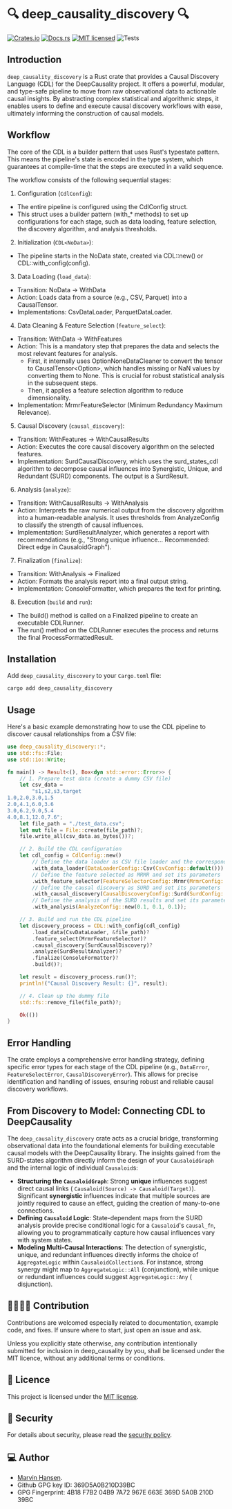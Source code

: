# 🔍 deep_causality_discovery 🔍

[![Crates.io][crates-badge]][crates-url]
[![Docs.rs][docs-badge]][docs-url]
[![MIT licensed][mit-badge]][mit-url]
![Tests][test-url]

[crates-badge]: https://img.shields.io/crates/v/deep_causality_discovery.svg

[crates-url]: https://crates.io/crates/deep_causality_discovery

[docs-badge]: https://docs.rs/deep_causality_discovery/badge.svg

[docs-url]: https://docs.rs/deep_causality_discovery

[mit-badge]: https://img.shields.io/badge/License-MIT-blue.svg

[mit-url]: https://github.com/deepcausality-rs/deep_causality/blob/main/LICENSE

[test-url]: https://github.com/deepcausality-rs/deep_causality/actions/workflows/run_tests.yml/badge.svg

## Introduction

`deep_causality_discovery` is a Rust crate that provides a Causal Discovery Language (CDL) for the DeepCausality
project. It offers a powerful, modular, and type-safe pipeline to move from raw observational data to actionable causal
insights. By abstracting complex statistical and algorithmic steps, it enables users to define and execute causal
discovery workflows with ease, ultimately informing the construction of causal models.

## Workflow 

The core of the CDL is a builder pattern that uses Rust's typestate pattern.
This means the pipeline's state is encoded in the type system, which guarantees
at compile-time that the steps are executed in a valid sequence.

The workflow consists of the following sequential stages:

1. Configuration (`CdlConfig`):
  * The entire pipeline is configured using the CdlConfig struct.
  * This struct uses a builder pattern (with_* methods) to set up
    configurations for each stage, such as data loading, feature selection,
    the discovery algorithm, and analysis thresholds.

2. Initialization (`CDL<NoData>`):
  * The pipeline starts in the NoData state, created via CDL::new() or
    CDL::with_config(config).

3. Data Loading (`load_data`):
  * Transition: NoData -> WithData
  * Action: Loads data from a source (e.g., CSV, Parquet) into a
    CausalTensor<f64>.
  * Implementations: CsvDataLoader, ParquetDataLoader.

4. Data Cleaning & Feature Selection (`feature_select`):
  * Transition: WithData -> WithFeatures
  * Action: This is a mandatory step that prepares the data and selects the
    most relevant features for analysis.
    * First, it internally uses OptionNoneDataCleaner to convert the tensor
      to CausalTensor<Option<f64>>, which handles missing or NaN values by
      converting them to None. This is crucial for robust statistical
      analysis in the subsequent steps.
    * Then, it applies a feature selection algorithm to reduce
      dimensionality.
  * Implementation: MrmrFeatureSelector (Minimum Redundancy Maximum
    Relevance).

5. Causal Discovery (`causal_discovery`):
  * Transition: WithFeatures -> WithCausalResults
  * Action: Executes the core causal discovery algorithm on the selected
    features.
  * Implementation: SurdCausalDiscovery, which uses the surd_states_cdl
    algorithm to decompose causal influences into Synergistic, Unique, and
    Redundant (SURD) components. The output is a SurdResult<f64>.

6. Analysis (`analyze`):
  * Transition: WithCausalResults -> WithAnalysis
  * Action: Interprets the raw numerical output from the discovery algorithm
    into a human-readable analysis. It uses thresholds from AnalyzeConfig to
    classify the strength of causal influences.
  * Implementation: SurdResultAnalyzer, which generates a report with
    recommendations (e.g., "Strong unique influence... Recommended: Direct
    edge in CausaloidGraph").

7. Finalization (`finalize`):
  * Transition: WithAnalysis -> Finalized
  * Action: Formats the analysis report into a final output string.
  * Implementation: ConsoleFormatter, which prepares the text for printing.

8. Execution (`build` and `run`):
  * The build() method is called on a Finalized pipeline to create an
    executable CDLRunner.
  * The run() method on the CDLRunner executes the process and returns the
    final ProcessFormattedResult.

## Installation

Add `deep_causality_discovery` to your `Cargo.toml` file:

```bash
cargo add deep_causality_discovery
```

## Usage

Here's a basic example demonstrating how to use the CDL pipeline to discover causal relationships from a CSV file:

```rust
use deep_causality_discovery::*;
use std::fs::File;
use std::io::Write;

fn main() -> Result<(), Box<dyn std::error::Error>> {
    // 1. Prepare test data (create a dummy CSV file)
    let csv_data =
        "s1,s2,s3,target
1.0,2.0,3.0,1.5
2.0,4.1,6.0,3.6
3.0,6.2,9.0,5.4
4.0,8.1,12.0,7.6";
    let file_path = "./test_data.csv";
    let mut file = File::create(file_path)?;
    file.write_all(csv_data.as_bytes())?;

    // 2. Build the CDL configuration
    let cdl_config = CdlConfig::new()
        // Define the data loader as CSV file loader and the corresponding default CSV config
        .with_data_loader(DataLoaderConfig::Csv(CsvConfig::default()))
        // Define the feature selected as MRMR and set its parameters
        .with_feature_selector(FeatureSelectorConfig::Mrmr(MrmrConfig::new(2, 3)))
        // Define the causal discovery as SURD and set its parameters
        .with_causal_discovery(CausalDiscoveryConfig::Surd(SurdConfig::new(Max, 3)))
        // Define the analysis of the SURD results and set its parameters
        .with_analysis(AnalyzeConfig::new(0.1, 0.1, 0.1));

    // 3. Build and run the CDL pipeline
    let discovery_process = CDL::with_config(cdl_config)
        .load_data(CsvDataLoader, &file_path)?
        .feature_select(MrmrFeatureSelector)?
        .causal_discovery(SurdCausalDiscovery)?
        .analyze(SurdResultAnalyzer)?
        .finalize(ConsoleFormatter)?
        .build()?;

    let result = discovery_process.run()?;
    println!("Causal Discovery Result: {}", result);

    // 4. Clean up the dummy file
    std::fs::remove_file(file_path)?;

    Ok(())
}
```

## Error Handling

The crate employs a comprehensive error handling strategy, defining specific error types for each stage of the CDL
pipeline (e.g., `DataError`, `FeatureSelectError`, `CausalDiscoveryError`). This allows for precise identification and
handling of issues, ensuring robust and reliable causal discovery workflows.

## From Discovery to Model: Connecting CDL to DeepCausality

The `deep_causality_discovery` crate acts as a crucial bridge, transforming observational data into the foundational
elements for building executable causal models with the DeepCausality library. The insights gained from the SURD-states
algorithm directly inform the design of your `CausaloidGraph` and the internal logic of individual `Causaloid`s:

* **Structuring the `CausaloidGraph`**: Strong **unique** influences suggest direct causal links (
  `Causaloid(Source) -> Causaloid(Target)`). Significant **synergistic** influences indicate that multiple sources are
  jointly required to cause an effect, guiding the creation of many-to-one connections.
* **Defining `Causaloid` Logic**: State-dependent maps from the SURD analysis provide precise conditional logic for a
  `Causaloid`'s `causal_fn`, allowing you to programmatically capture how causal influences vary with system states.
* **Modeling Multi-Causal Interactions**: The detection of synergistic, unique, and redundant influences directly
  informs the choice of `AggregateLogic` within `CausaloidCollection`s. For instance, strong synergy might map to
  `AggregateLogic::All` (conjunction), while unique or redundant influences could suggest `AggregateLogic::Any` (
  disjunction).

## 👨‍💻👩‍💻 Contribution

Contributions are welcomed especially related to documentation, example code, and fixes.
If unsure where to start, just open an issue and ask.

Unless you explicitly state otherwise, any contribution intentionally submitted for inclusion in deep_causality by you,
shall be licensed under the MIT licence, without any additional terms or conditions.

## 📜 Licence

This project is licensed under the [MIT license](LICENSE).

## 👮️ Security

For details about security, please read
the [security policy](https://github.com/deepcausality-rs/deep_causality/blob/main/SECURITY.md).

## 💻 Author

* [Marvin Hansen](https://github.com/marvin-hansen).
* Github GPG key ID: 369D5A0B210D39BC
* GPG Fingerprint: 4B18 F7B2 04B9 7A72 967E 663E 369D 5A0B 210D 39BC
